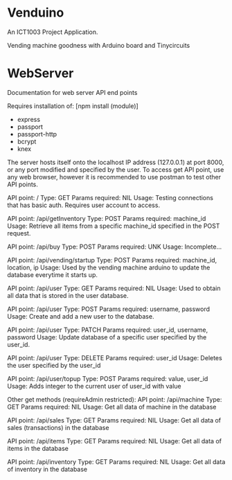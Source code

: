 # Venduino
An ICT1003 Project Application.

Vending machine goodness with Arduino board and Tinycircuits 

# WebServer

Documentation for web server API end points

Requires installation of:
[npm install (module)]
- express
- passport
- passport-http
- bcrypt
- knex

The server hosts itself onto the localhost IP address (127.0.0.1) at port 8000, or any port modified and specified by the user. To access get API point, use any web browser, however it is recommended to use postman to test other API points.

API point: /
Type: GET
Params required: NIL
Usage: Testing connections that has basic auth. Requires user account to access.

API point: /api/getInventory
Type: POST
Params required: machine_id
Usage: Retrieve all items from a specific machine_id specified in the POST request.

API point: /api/buy
Type: POST
Params required: UNK
Usage: Incomplete...

API point: /api/vending/startup
Type: POST
Params required: machine_id, location, ip
Usage: Used by the vending machine arduino to update the database everytime it starts up.

API point: /api/user
Type: GET
Params required: NIL
Usage: Used to obtain all data that is stored in the user database.

API point: /api/user
Type: POST
Params required: username, password
Usage: Create and add a new user to the database.

API point: /api/user
Type: PATCH
Params required: user_id, username, password
Usage: Update database of a specific user specified by the user_id.

API point: /api/user
Type: DELETE
Params required: user_id
Usage: Deletes the user specified by the user_id

API point: /api/user/topup
Type: POST
Params required: value, user_id
Usage: Adds integer to the current user of user_id with value

Other get methods (requireAdmin restricted):
API point: /api/machine
Type: GET
Params required: NIL
Usage: Get all data of machine in the database

API point: /api/sales
Type: GET
Params required: NIL
Usage: Get all data of sales (transactions) in the database

API point: /api/items
Type: GET
Params required: NIL
Usage: Get all data of items in the database

API point: /api/inventory
Type: GET
Params required: NIL
Usage: Get all data of inventory in the database